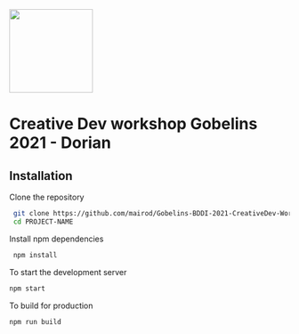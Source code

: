 <img alt="" src="https://pbs.twimg.com/profile_images/1118495722058452993/uXevynW7_400x400.png" width="150">

# Creative Dev workshop Gobelins 2021 - Dorian

## Installation

Clone the repository

```sh
 git clone https://github.com/mairod/Gobelins-BDDI-2021-CreativeDev-Workshop PROJECT-NAME
 cd PROJECT-NAME
```

Install npm dependencies

```sh
 npm install 
```

To start the development server

```sh
npm start
```

To build for production

```sh
npm run build
```
